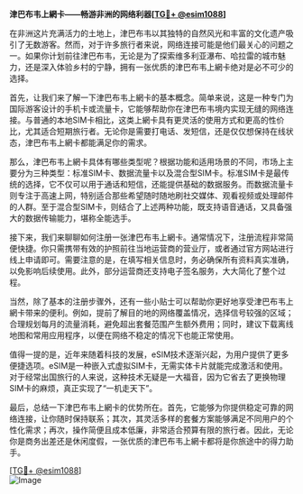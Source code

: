 **津巴布韦上網卡——畅游非洲的网络利器[[TG💪+ @esim1088](https://t.me/s/esim1088)]**

在非洲这片充满活力的土地上，津巴布韦以其独特的自然风光和丰富的文化遗产吸引了无数游客。然而，对于许多旅行者来说，网络连接可能是他们最关心的问题之一。如果你计划前往津巴布韦，无论是为了探索维多利亚瀑布、哈拉雷的城市魅力，还是深入体验乡村的宁静，拥有一张优质的津巴布韦上網卡绝对是必不可少的选择。

首先，让我们来了解一下津巴布韦上網卡的基本概念。简单来说，这是一种专门为国际游客设计的手机卡或流量卡，它能够帮助你在津巴布韦境内实现无缝的网络连接。与普通的本地SIM卡相比，这类上網卡具有更灵活的使用方式和更高的性价比，尤其适合短期旅行者。无论你是需要打电话、发短信，还是仅仅想保持在线状态，津巴布韦上網卡都能满足你的需求。

那么，津巴布韦上網卡具体有哪些类型呢？根据功能和适用场景的不同，市场上主要分为三种类型：标准SIM卡、数据流量卡以及混合型SIM卡。标准SIM卡是最传统的选择，它不仅可以用于通话和短信，还能提供基础的数据服务。而数据流量卡则专注于高速上网，特别适合那些希望随时随地刷社交媒体、观看视频或处理邮件的人群。至于混合型SIM卡，则结合了上述两种功能，既支持语音通话，又具备强大的数据传输能力，堪称全能选手。

接下来，我们来聊聊如何注册一张津巴布韦上網卡。通常情况下，注册流程非常简便快捷。你只需携带有效的护照前往当地运营商的营业厅，或者通过官方网站进行线上申请即可。需要注意的是，在填写相关信息时，务必确保所有资料真实准确，以免影响后续使用。此外，部分运营商还支持电子签名服务，大大简化了整个过程。

当然，除了基本的注册步骤外，还有一些小贴士可以帮助你更好地享受津巴布韦上網卡带来的便利。例如，提前了解目的地的网络覆盖情况，选择信号较强的区域；合理规划每月的流量消耗，避免超出套餐范围产生额外费用；同时，建议下载离线地图和常用应用程序，以便在网络不稳定的情况下也能正常使用。

值得一提的是，近年来随着科技的发展，eSIM技术逐渐兴起，为用户提供了更多便捷选项。eSIM是一种嵌入式虚拟SIM卡，无需实体卡片就能完成激活和使用。对于经常出国旅行的人来说，这种技术无疑是一大福音，因为它省去了更换物理SIM卡的麻烦，真正实现了“一机走天下”。

最后，总结一下津巴布韦上網卡的优势所在。首先，它能够为你提供稳定可靠的网络连接，让你随时保持联系；其次，其灵活多样的套餐方案能够满足不同用户的个性化需求；再次，操作简便且成本低廉，非常适合预算有限的旅行者。因此，无论你是商务出差还是休闲度假，一张优质的津巴布韦上網卡都将是你旅途中的得力助手。

[[TG💪+ @esim1088](https://t.me/s/esim1088)]  
![Image](https://i.postimg.cc/4NQfJmqS/Snipaste-2025-05-13-00-14-12.png)
